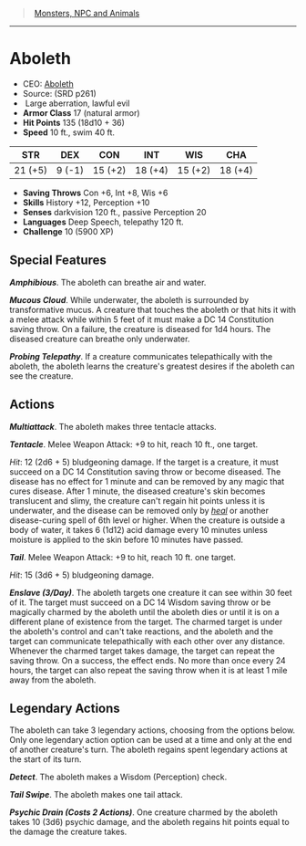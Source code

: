 ﻿---
!Monster
Family: MonsterVO
Type: aberration
Size: Large
Alignment: lawful evil
ArmorClass: 17 (natural armor)
HitPoints: 135 (18d10 + 36)
Speed: 10 ft., swim 40 ft.
Strength: 21 (+5)
Dexterity: ' 9 (-1)'
Constitution: 15 (+2)
Intelligence: 18 (+4)
Wisdom: 15 (+2)
Charisma: 18 (+4)
SavingThrows: Con +6, Int +8, Wis +6
Skills: History +12, Perception +10
Senses: darkvision 120 ft., passive Perception 20
Languages: Deep Speech, telepathy 120 ft.
Challenge: 10 (5900 XP)
Id: monsters_vo.md#aboleth
ParentLink: monsters_vo.md#monsters-npc-and-animals
Name: Aboleth
ParentName: Monsters, NPC and Animals
NameLevel: 1
AltName: '[Aboleth](hd_monsters_aboleth.md)'
Source: (SRD p261)
Attributes: {}
---
> [Monsters, NPC and Animals](srd_monsters.md)

---

# Aboleth

- CEO: [Aboleth](hd_monsters_aboleth.md)
- Source: (SRD p261)
-  Large aberration, lawful evil
- **Armor Class** 17 (natural armor)
- **Hit Points** 135 (18d10 + 36)
- **Speed** 10 ft., swim 40 ft.

|STR|DEX|CON|INT|WIS|CHA|
|---|---|---|---|---|---|
|21 (+5)| 9 (-1)|15 (+2)|18 (+4)|15 (+2)|18 (+4)|

- **Saving Throws** Con +6, Int +8, Wis +6
- **Skills** History +12, Perception +10
- **Senses** darkvision 120 ft., passive Perception 20
- **Languages** Deep Speech, telepathy 120 ft.
- **Challenge** 10 (5900 XP)

## Special Features

**_Amphibious_**. The aboleth can breathe air and water.

**_Mucous Cloud_**. While underwater, the aboleth is surrounded by transformative mucus. A creature that touches the aboleth or that hits it with a melee attack while within 5 feet of it must make a DC 14 Constitution saving throw. On a failure, the creature is diseased for 1d4 hours. The diseased creature can breathe only underwater.

**_Probing Telepathy_**. If a creature communicates telepathically with the aboleth, the aboleth learns the creature's greatest desires if the aboleth can see the creature.

## Actions

**_Multiattack_**. The aboleth makes three tentacle attacks.

**_Tentacle_**. Melee Weapon Attack: +9 to hit, reach 10 ft., one target.

_Hit_: 12 (2d6 + 5) bludgeoning damage. If the target is a creature, it must succeed on a DC 14 Constitution saving throw or become diseased. The disease has no effect for 1 minute and can be removed by any magic that cures disease. After 1 minute, the diseased creature's skin becomes translucent and slimy, the creature can't regain hit points unless it is underwater, and the disease can be removed only by _[heal](srd_spells_heal.md)_ or another disease-curing spell of 6th level or higher. When the creature is outside a body of water, it takes 6 (1d12) acid damage every 10 minutes unless moisture is applied to the skin before 10 minutes have passed.

**_Tail_**. Melee Weapon Attack: +9 to hit, reach 10 ft. one target.

_Hit_: 15 (3d6 + 5) bludgeoning damage.

**_Enslave (3/Day)_**. The aboleth targets one creature it can see within 30 feet of it. The target must succeed on a DC 14 Wisdom saving throw or be magically charmed by the aboleth until the aboleth dies or until it is on a different plane of existence from the target. The charmed target is under the aboleth's control and can't take reactions, and the aboleth and the target can communicate telepathically with each other over any distance. Whenever the charmed target takes damage, the target can repeat the saving throw. On a success, the effect ends. No more than once every 24 hours, the target can also repeat the saving throw when it is at least 1 mile away from the aboleth.

## Legendary Actions

The aboleth can take 3 legendary actions, choosing from the options below. Only one legendary action option can be used at a time and only at the end of another creature's turn. The aboleth regains spent legendary actions at the start of its turn.

**_Detect_**. The aboleth makes a Wisdom (Perception) check.

**_Tail Swipe_**. The aboleth makes one tail attack.

**_Psychic Drain (Costs 2 Actions)_**. One creature charmed by the aboleth takes 10 (3d6) psychic damage, and the aboleth regains hit points equal to the damage the creature takes.

[Aboleth]: monsters_hd.md#aboleth
[Acolyte]: monsters_hd.md#acolyte
[Aigle]: monsters_hd.md#aigle
[Aigle géant]: monsters_hd.md#aigle-géant
[Androsphinx]: monsters_hd.md#androsphinx
[Ankheg]: monsters_hd.md#ankheg
[Araignée]: monsters_hd.md#araignée
[Araignée de phase]: monsters_hd.md#araignée-de-phase
[Araignée géante]: monsters_hd.md#araignée-géante
[Araignée-loup géante]: monsters_hd.md#araignée-loup-géante
[Arbre éveillé]: monsters_hd.md#arbre-éveillé
[Arbuste éveillé]: monsters_hd.md#arbuste-éveillé
[Archimage]: monsters_hd.md#archimage
[Armure animée]: monsters_hd.md#armure-animée
[Assassin]: monsters_hd.md#assassin
[Azer]: monsters_hd.md#azer
[Babouin]: monsters_hd.md#babouin
[Babélien]: monsters_hd.md#babélien
[Balor]: monsters_hd.md#balor
[Bandit]: monsters_hd.md#bandit
[Capitaine Bandit]: monsters_hd.md#capitaine-bandit
[Basilic]: monsters_hd.md#basilic
[Bec de hache]: monsters_hd.md#bec-de-hache
[Belette]: monsters_hd.md#belette
[Belette géante]: monsters_hd.md#belette-géante
[Berserker]: monsters_hd.md#berserker
[Blaireau]: monsters_hd.md#blaireau
[Blaireau géant]: monsters_hd.md#blaireau-géant
[Blême]: monsters_hd.md#blême
[Bulette]: monsters_hd.md#bulette
[Béhir]: monsters_hd.md#béhir
[Centaure]: monsters_hd.md#centaure
[Chacal]: monsters_hd.md#chacal
[Chameau]: monsters_hd.md#chameau
[Chat]: monsters_hd.md#chat
[Chauve-souris]: monsters_hd.md#chauve-souris
[Chauve-souris géante]: monsters_hd.md#chauve-souris-géante
[Cheval de guerre]: monsters_hd.md#cheval-de-guerre
[Cheval de selle]: monsters_hd.md#cheval-de-selle
[Cheval de trait]: monsters_hd.md#cheval-de-trait
[Chevalier]: monsters_hd.md#chevalier
[Chevreuil]: monsters_hd.md#chevreuil
[Chien du trépas]: monsters_hd.md#chien-du-trépas
[Chien esquiveur]: monsters_hd.md#chien-esquiveur
[Chimère]: monsters_hd.md#chimère
[Chouette]: monsters_hd.md#chouette
[Chouette géante]: monsters_hd.md#chouette-géante
[Chuul]: monsters_hd.md#chuul
[Chèvre]: monsters_hd.md#chèvre
[Chèvre géante]: monsters_hd.md#chèvre-géante
[Cockatrice]: monsters_hd.md#cockatrice
[Corbeau]: monsters_hd.md#corbeau
[Couatl]: monsters_hd.md#couatl
[Crabe]: monsters_hd.md#crabe
[Crabe géant]: monsters_hd.md#crabe-géant
[Crapaud géant]: monsters_hd.md#crapaud-géant
[Criard]: monsters_hd.md#criard
[Crocodile]: monsters_hd.md#crocodile
[Crocodile géant]: monsters_hd.md#crocodile-géant
[Cube gélatineux]: monsters_hd.md#cube-gélatineux
[Destrier noir]: monsters_hd.md#destrier-noir
[Diable barbelé]: monsters_hd.md#diable-barbelé
[Diable barbu]: monsters_hd.md#diable-barbu
[Diable cornu]: monsters_hd.md#diable-cornu
[Diable des chaînes]: monsters_hd.md#diable-des-chaînes
[Diable gelé]: monsters_hd.md#diable-gelé
[Diable osseux]: monsters_hd.md#diable-osseux
[Diablotin]: monsters_hd.md#diablotin
[Diantrefosse]: monsters_hd.md#diantrefosse
[Djinn]: monsters_hd.md#djinn
[Doppleganger]: monsters_hd.md#doppleganger
[Dragon blanc adulte]: monsters_hd.md#dragon-blanc-adulte
[Dragon blanc vénérable]: monsters_hd.md#dragon-blanc-vénérable
[Jeune dragon blanc]: monsters_hd.md#jeune-dragon-blanc
[Dragonnet blanc]: monsters_hd.md#dragonnet-blanc
[Dragon bleu adulte]: monsters_hd.md#dragon-bleu-adulte
[Dragon bleu vénérable]: monsters_hd.md#dragon-bleu-vénérable
[Jeune dragon bleu]: monsters_hd.md#jeune-dragon-bleu
[Dragonnet bleu]: monsters_hd.md#dragonnet-bleu
[Dragon d'airain adulte]: monsters_hd.md#dragon-dairain-adulte
[Dragon d'airain vénérable]: monsters_hd.md#dragon-dairain-vénérable
[Jeune dragon d'airain]: monsters_hd.md#jeune-dragon-dairain
[Dragonnet d'airain]: monsters_hd.md#dragonnet-dairain
[Dragon d'argent adulte]: monsters_hd.md#dragon-dargent-adulte
[Dragon d'argent vénérable]: monsters_hd.md#dragon-dargent-vénérable
[Jeune dragon d'argent]: monsters_hd.md#jeune-dragon-dargent
[Dragonnet d'argent]: monsters_hd.md#dragonnet-dargent
[Dragon d'or adulte]: monsters_hd.md#dragon-dor-adulte
[Dragon d'or vénérable]: monsters_hd.md#dragon-dor-vénérable
[Jeune dragon d'or]: monsters_hd.md#jeune-dragon-dor
[Dragonnet d'or]: monsters_hd.md#dragonnet-dor
[Dragon de bronze adulte]: monsters_hd.md#dragon-de-bronze-adulte
[Dragon de bronze vénérable]: monsters_hd.md#dragon-de-bronze-vénérable
[Jeune dragon de bronze]: monsters_hd.md#jeune-dragon-de-bronze
[Dragonnet de bronze]: monsters_hd.md#dragonnet-de-bronze
[Dragon de cuivre adulte]: monsters_hd.md#dragon-de-cuivre-adulte
[Dragon de cuivre vénérable]: monsters_hd.md#dragon-de-cuivre-vénérable
[Jeune dragon de cuivre]: monsters_hd.md#jeune-dragon-de-cuivre
[Dragonnet de cuivre]: monsters_hd.md#dragonnet-de-cuivre
[Dragon noir adulte]: monsters_hd.md#dragon-noir-adulte
[Dragon noir vénérable]: monsters_hd.md#dragon-noir-vénérable
[Jeune dragon noir]: monsters_hd.md#jeune-dragon-noir
[Dragonnet noir]: monsters_hd.md#dragonnet-noir
[Dragon rouge adulte]: monsters_hd.md#dragon-rouge-adulte
[Dragon rouge vénérable]: monsters_hd.md#dragon-rouge-vénérable
[Jeune dragon rouge]: monsters_hd.md#jeune-dragon-rouge
[Dragonnet rouge]: monsters_hd.md#dragonnet-rouge
[Dragon vert adulte]: monsters_hd.md#dragon-vert-adulte
[Dragon vert vénérable]: monsters_hd.md#dragon-vert-vénérable
[Jeune dragon vert]: monsters_hd.md#jeune-dragon-vert
[Dragonnet vert]: monsters_hd.md#dragonnet-vert
[Dragon-tortue]: monsters_hd.md#dragon-tortue
[Dretch]: monsters_hd.md#dretch
[Drider]: monsters_hd.md#drider
[Drow]: monsters_hd.md#drow
[Druide]: monsters_hd.md#druide
[Dryade]: monsters_hd.md#dryade
[Duergar]: monsters_hd.md#duergar
[Déva]: monsters_hd.md#déva
[Ecclésiastique]: monsters_hd.md#ecclésiastique
[Enlaceur]: monsters_hd.md#enlaceur
[Espion]: monsters_hd.md#espion
[Esprit follet]: monsters_hd.md#esprit-follet
[Ettercap]: monsters_hd.md#ettercap
[Ettin]: monsters_hd.md#ettin
[Fanatique de secte]: monsters_hd.md#fanatique-de-secte
[Fantôme]: monsters_hd.md#fantôme
[Faucon]: monsters_hd.md#faucon
[Faucon de sang]: monsters_hd.md#faucon-de-sang
[Feu follet]: monsters_hd.md#feu-follet
[Garde]: monsters_hd.md#garde
[Garde animé]: monsters_hd.md#garde-animé
[Gargouille]: monsters_hd.md#gargouille
[Gelée ocre]: monsters_hd.md#gelée-ocre
[Glabrezu]: monsters_hd.md#glabrezu
[Gladiateur]: monsters_hd.md#gladiateur
[Gnoll]: monsters_hd.md#gnoll
[Gnome des profondeurs (svirfneblin)]: monsters_hd.md#gnome-des-profondeurs-svirfneblin
[Gobelin]: monsters_hd.md#gobelin
[Gobelours]: monsters_hd.md#gobelours
[Golem d'argile]: monsters_hd.md#golem-dargile
[Golem de chair]: monsters_hd.md#golem-de-chair
[Golem de fer]: monsters_hd.md#golem-de-fer
[Golem de pierre]: monsters_hd.md#golem-de-pierre
[Gorgone]: monsters_hd.md#gorgone
[Goule]: monsters_hd.md#goule
[Grand singe]: monsters_hd.md#grand-singe
[Grenouille]: monsters_hd.md#grenouille
[Grenouille géante]: monsters_hd.md#grenouille-géante
[Grick]: monsters_hd.md#grick
[Griffon]: monsters_hd.md#griffon
[Guenaude aquatique]: monsters_hd.md#guenaude-aquatique
[Guenaude nocturne]: monsters_hd.md#guenaude-nocturne
[Guenaude verte]: monsters_hd.md#guenaude-verte
[Guerrier tribal]: monsters_hd.md#guerrier-tribal
[Guêpe géante]: monsters_hd.md#guêpe-géante
[Gynosphinx]: monsters_hd.md#gynosphinx
[Géant des collines]: monsters_hd.md#géant-des-collines
[Géant des nuages]: monsters_hd.md#géant-des-nuages
[Géant des pierres]: monsters_hd.md#géant-des-pierres
[Géant des tempêtes]: monsters_hd.md#géant-des-tempêtes
[Géant du feu]: monsters_hd.md#géant-du-feu
[Géant du givre]: monsters_hd.md#géant-du-givre
[Harpie]: monsters_hd.md#harpie
[Hezrou]: monsters_hd.md#hezrou
[Hibours]: monsters_hd.md#hibours
[Hippocampe]: monsters_hd.md#hippocampe
[Hippocampe géant]: monsters_hd.md#hippocampe-géant
[Hippogriffe]: monsters_hd.md#hippogriffe
[Hobgobelin]: monsters_hd.md#hobgobelin
[Homme-lézard]: monsters_hd.md#homme-lézard
[Homme-poisson]: monsters_hd.md#homme-poisson
[Homoncule]: monsters_hd.md#homoncule
[Hydre]: monsters_hd.md#hydre
[Hyène]: monsters_hd.md#hyène
[Hyène géante]: monsters_hd.md#hyène-géante
[Kobold]: monsters_hd.md#kobold
[Kraken]: monsters_hd.md#kraken
[Lamie]: monsters_hd.md#lamie
[Liche]: monsters_hd.md#liche
[Licorne]: monsters_hd.md#licorne
[Lion]: monsters_hd.md#lion
[Loup]: monsters_hd.md#loup
[Loup arctique]: monsters_hd.md#loup-arctique
[Loup sanguinaire]: monsters_hd.md#loup-sanguinaire
[Loup-garou]: monsters_hd.md#loup-garou
[Lémure]: monsters_hd.md#lémure
[Lézard]: monsters_hd.md#lézard
[Lézard géant]: monsters_hd.md#lézard-géant
[Mage]: monsters_hd.md#mage
[Magmatique]: monsters_hd.md#magmatique
[Malfrat]: monsters_hd.md#malfrat
[Mammouth]: monsters_hd.md#mammouth
[Mante obscure]: monsters_hd.md#mante-obscure
[Manteleur]: monsters_hd.md#manteleur
[Manticore]: monsters_hd.md#manticore
[Marilith]: monsters_hd.md#marilith
[Membre de secte]: monsters_hd.md#membre-de-secte
[Merrow]: monsters_hd.md#merrow
[Mille-pattes géant]: monsters_hd.md#mille-pattes-géant
[Mimique]: monsters_hd.md#mimique
[Minotaure]: monsters_hd.md#minotaure
[Moisissure violette]: monsters_hd.md#moisissure-violette
[Mastiff]: monsters_hd.md#mastiff
[Molosse infernal]: monsters_hd.md#molosse-infernal
[Momie]: monsters_hd.md#momie
[Momie auguste]: monsters_hd.md#momie-auguste
[Mule]: monsters_hd.md#mule
[Méduse]: monsters_hd.md#méduse
[Méphite de glace]: monsters_hd.md#méphite-de-glace
[Méphite de magma]: monsters_hd.md#méphite-de-magma
[Méphite de poussière]: monsters_hd.md#méphite-de-poussière
[Méphite de vapeur]: monsters_hd.md#méphite-de-vapeur
[Naga corrupteur]: monsters_hd.md#naga-corrupteur
[Naga gardien]: monsters_hd.md#naga-gardien
[Nalfeshnie]: monsters_hd.md#nalfeshnie
[Noble]: monsters_hd.md#noble
[Nuée d'insectes]: monsters_hd.md#nuée-dinsectes
[Nuée de chauve-souris]: monsters_hd.md#nuée-de-chauve-souris
[Nuée de corbeaux]: monsters_hd.md#nuée-de-corbeaux
[Nuée de piranhas]: monsters_hd.md#nuée-de-piranhas
[Nuée de rats]: monsters_hd.md#nuée-de-rats
[Nuée de serpents venimeux]: monsters_hd.md#nuée-de-serpents-venimeux
[Nécrophage]: monsters_hd.md#nécrophage
[Ogre]: monsters_hd.md#ogre
[Ombre]: monsters_hd.md#ombre
[Oni]: monsters_hd.md#oni
[Orc]: monsters_hd.md#orc
[Otyugh]: monsters_hd.md#otyugh
[Ours brun]: monsters_hd.md#ours-brun
[Ours noir]: monsters_hd.md#ours-noir
[Ours polaire]: monsters_hd.md#ours-polaire
[Ours-garou]: monsters_hd.md#ours-garou
[Oxydeur]: monsters_hd.md#oxydeur
[Panthère]: monsters_hd.md#panthère
[Pieuvre]: monsters_hd.md#pieuvre
[Pieuvre géante]: monsters_hd.md#pieuvre-géante
[Piranha]: monsters_hd.md#piranha
[Planétar]: monsters_hd.md#planétar
[Plésiosaure]: monsters_hd.md#plésiosaure
[Poney]: monsters_hd.md#poney
[Pouding noir]: monsters_hd.md#pouding-noir
[Pseudodragon]: monsters_hd.md#pseudodragon
[Punaise de feu géante]: monsters_hd.md#punaise-de-feu-géante
[Pégase]: monsters_hd.md#pégase
[Quasit]: monsters_hd.md#quasit
[Rakshasa]: monsters_hd.md#rakshasa
[Rat]: monsters_hd.md#rat
[Rat géant]: monsters_hd.md#rat-géant
[Rat-garou]: monsters_hd.md#rat-garou
[Requin de récif]: monsters_hd.md#requin-de-récif
[Requin géant]: monsters_hd.md#requin-géant
[Requin chasseur]: monsters_hd.md#requin-chasseur
[Rhinocéros]: monsters_hd.md#rhinocéros
[Roc]: monsters_hd.md#roc
[Roturier]: monsters_hd.md#roturier
[Remorhaz]: monsters_hd.md#remorhaz
[Sahuagin]: monsters_hd.md#sahuagin
[Salamandre]: monsters_hd.md#salamandre
[Sanglier]: monsters_hd.md#sanglier
[Sanglier géant]: monsters_hd.md#sanglier-géant
[Sanglier-garou]: monsters_hd.md#sanglier-garou
[Satyre]: monsters_hd.md#satyre
[Scorpion]: monsters_hd.md#scorpion
[Scorpion géant]: monsters_hd.md#scorpion-géant
[Serpent constricteur]: monsters_hd.md#serpent-constricteur
[Serpent constricteur géant]: monsters_hd.md#serpent-constricteur-géant
[Serpent venimeux]: monsters_hd.md#serpent-venimeux
[Serpent venimeux géant]: monsters_hd.md#serpent-venimeux-géant
[Serpent volant]: monsters_hd.md#serpent-volant
[Singe géant]: monsters_hd.md#singe-géant
[Solar]: monsters_hd.md#solar
[Spectre]: monsters_hd.md#spectre
[Squelette]: monsters_hd.md#squelette
[Squelette cheval de guerre]: monsters_hd.md#squelette-cheval-de-guerre
[Squelette minotaure]: monsters_hd.md#squelette-minotaure
[Strige]: monsters_hd.md#strige
[Succube/Incube]: monsters_hd.md#succubeincube
[Sylvanien]: monsters_hd.md#sylvanien
[Tapis étrangleur]: monsters_hd.md#tapis-étrangleur
[Tarasque]: monsters_hd.md#tarasque
[Tertre errant]: monsters_hd.md#tertre-errant
[Tigre]: monsters_hd.md#tigre
[Tigre à dents de sabre]: monsters_hd.md#tigre-à-dents-de-sabre
[Tigre-garou]: monsters_hd.md#tigre-garou
[Torve]: monsters_hd.md#torve
[Traqueur invisible]: monsters_hd.md#traqueur-invisible
[Tricératops]: monsters_hd.md#tricératops
[Troll]: monsters_hd.md#troll
[Tyrannosaure]: monsters_hd.md#tyrannosaure
[Vampire]: monsters_hd.md#vampire
[Vampirien]: monsters_hd.md#vampirien
[Vase grise]: monsters_hd.md#vase-grise
[Vautour]: monsters_hd.md#vautour
[Vautour géant]: monsters_hd.md#vautour-géant
[Ver pourpre]: monsters_hd.md#ver-pourpre
[Vouivre]: monsters_hd.md#vouivre
[Vrock]: monsters_hd.md#vrock
[Vétéran]: monsters_hd.md#vétéran
[Worg]: monsters_hd.md#worg
[Xorn]: monsters_hd.md#xorn
[Zombi]: monsters_hd.md#zombi
[Zombi ogre]: monsters_hd.md#zombi-ogre
[Âme en peine]: monsters_hd.md#Âme-en-peine
[Éclaireur]: monsters_hd.md#Éclaireur
[Éfrit]: monsters_hd.md#Éfrit
[Élan]: monsters_hd.md#Élan
[Élan géant]: monsters_hd.md#Élan-géant
[Élémentaire de l'air]: monsters_hd.md#Élémentaire-de-lair
[Élémentaire de l'eau]: monsters_hd.md#Élémentaire-de-leau
[Élémentaire de la terre]: monsters_hd.md#Élémentaire-de-la-terre
[Élémentaire du feu]: monsters_hd.md#Élémentaire-du-feu
[Éléphant]: monsters_hd.md#Éléphant
[Épaulard]: monsters_hd.md#Épaulard
[Épée volante]: monsters_hd.md#Épée-volante
[Érinye]: monsters_hd.md#Érinye
[animal messenger]: spells_vo.md#animal-messenger
[animate dead]: spells_vo.md#animate-dead
[antimagic field]: spells_vo.md#antimagic-field
[banishment]: spells_vo.md#banishment
[barkskin]: spells_vo.md#barkskin
[bestow curse]: spells_vo.md#bestow-curse
[blade barrier]: spells_vo.md#blade-barrier
[bless]: spells_vo.md#bless
[blight]: spells_vo.md#blight
[blindness/deafness]: spells_vo.md#blindnessdeafness
[blur]: spells_vo.md#blur
[calm emotions]: spells_vo.md#calm-emotions
[charm person]: spells_vo.md#charm-person
[clairvoyance]: spells_vo.md#clairvoyance
[cloudkill]: spells_vo.md#cloudkill
[command]: spells_vo.md#command
[commune]: spells_vo.md#commune
[cone of cold]: spells_vo.md#cone-of-cold
[confusion]: spells_vo.md#confusion
[conjure elemental]: spells_vo.md#conjure-elemental
[contagion]: spells_vo.md#contagion
[control weather]: spells_vo.md#control-weather
[counterspell]: spells_vo.md#counterspell
[create food and water]: spells_vo.md#create-food-and-water
[creation]: spells_vo.md#creation
[cure wounds]: spells_vo.md#cure-wounds
[dancing lights]: spells_vo.md#dancing-lights
[darkness]: spells_vo.md#darkness
[detect evil and good]: spells_vo.md#detect-evil-and-good
[detect magic]: spells_vo.md#detect-magic
[detect thoughts]: spells_vo.md#detect-thoughts
[dimension door]: spells_vo.md#dimension-door
[disguise self]: spells_vo.md#disguise-self
[disintegrate]: spells_vo.md#disintegrate
[dispel evil and good]: spells_vo.md#dispel-evil-and-good
[dispel magic]: spells_vo.md#dispel-magic
[divination]: spells_vo.md#divination
[dominate monster]: spells_vo.md#dominate-monster
[dominate person]: spells_vo.md#dominate-person
[dream]: spells_vo.md#dream
[druidcraft]: spells_vo.md#druidcraft
[enlarge/reduce]: spells_vo.md#enlargereduce
[entangle]: spells_vo.md#entangle
[faerie fire]: spells_vo.md#faerie-fire
[feather fall]: spells_vo.md#feather-fall
[finger of death]: spells_vo.md#finger-of-death
[fire bolt]: spells_vo.md#fire-bolt
[fire shield]: spells_vo.md#fire-shield
[fireball]: spells_vo.md#fireball
[flame strike]: spells_vo.md#flame-strike
[flaming sphere]: spells_vo.md#flaming-sphere
[fly]: spells_vo.md#fly
[fog cloud]: spells_vo.md#fog-cloud
[freedom of movement]: spells_vo.md#freedom-of-movement
[gaseous form]: spells_vo.md#gaseous-form
[geas]: spells_vo.md#geas
[globe of invulnerability]: spells_vo.md#globe-of-invulnerability
[goodberry]: spells_vo.md#goodberry
[greater invisibility]: spells_vo.md#greater-invisibility
[greater restoration]: spells_vo.md#greater-restoration
[guardian of faith]: spells_vo.md#guardian-of-faith
[guiding bolt]: spells_vo.md#guiding-bolt
[harm]: spells_vo.md#harm
[heal]: spells_vo.md#heal
[heat metal]: spells_vo.md#heat-metal
[heroes' feast]: spells_vo.md#heroes-feast
[hold monster]: spells_vo.md#hold-monster
[hold person]: spells_vo.md#hold-person
[ice storm]: spells_vo.md#ice-storm
[identify]: spells_vo.md#identify
[inflict wounds]: spells_vo.md#inflict-wounds
[insect plague]: spells_vo.md#insect-plague
[invisibility]: spells_vo.md#invisibility
[legend lore]: spells_vo.md#legend-lore
[lesser restoration]: spells_vo.md#lesser-restoration
[levitate]: spells_vo.md#levitate
[light]: spells_vo.md#light
[lightning bolt]: spells_vo.md#lightning-bolt
[locate object]: spells_vo.md#locate-object
[longstrider]: spells_vo.md#longstrider
[mage armor]: spells_vo.md#mage-armor
[mage hand]: spells_vo.md#mage-hand
[magic missile]: spells_vo.md#magic-missile
[major image]: spells_vo.md#major-image
[Melf's acid arrow]: spells_vo.md#melfs-acid-arrow
[mending]: spells_vo.md#mending
[mind blank]: spells_vo.md#mind-blank
[minor illusion]: spells_vo.md#minor-illusion
[mirror image]: spells_vo.md#mirror-image
[misty step]: spells_vo.md#misty-step
[nondetection]: spells_vo.md#nondetection
[pass without trace]: spells_vo.md#pass-without-trace
[plane shift]: spells_vo.md#plane-shift
[power word kill]: spells_vo.md#power-word-kill
[power word stun]: spells_vo.md#power-word-stun
[prestidigitation]: spells_vo.md#prestidigitation
[produce flame]: spells_vo.md#produce-flame
[protection from evil and good]: spells_vo.md#protection-from-evil-and-good
[protection from poison]: spells_vo.md#protection-from-poison
[raise dead]: spells_vo.md#raise-dead
[ray of enfeeblement]: spells_vo.md#ray-of-enfeeblement
[ray of frost]: spells_vo.md#ray-of-frost
[remove curse]: spells_vo.md#remove-curse
[resurrection]: spells_vo.md#resurrection
[sacred flame]: spells_vo.md#sacred-flame
[sanctuary]: spells_vo.md#sanctuary
[scrying]: spells_vo.md#scrying
[shield of faith]: spells_vo.md#shield-of-faith
[shield]: spells_vo.md#shield
[shillelagh]: spells_vo.md#shillelagh
[shocking grasp]: spells_vo.md#shocking-grasp
[silence]: spells_vo.md#silence
[sleep]: spells_vo.md#sleep
[spare the dying]: spells_vo.md#spare-the-dying
[speak with animals]: spells_vo.md#speak-with-animals
[spirit guardians]: spells_vo.md#spirit-guardians
[spiritual weapon]: spells_vo.md#spiritual-weapon
[stoneskin]: spells_vo.md#stoneskin
[suggestion]: spells_vo.md#suggestion
[telekinesis]: spells_vo.md#telekinesis
[teleport]: spells_vo.md#teleport
[thaumaturgy]: spells_vo.md#thaumaturgy
[thunderwave]: spells_vo.md#thunderwave
[time stop]: spells_vo.md#time-stop
[tongues]: spells_vo.md#tongues
[true seeing]: spells_vo.md#true-seeing
[vicious mockery]: spells_vo.md#vicious-mockery
[wall of fire]: spells_vo.md#wall-of-fire
[wall of force]: spells_vo.md#wall-of-force
[water breathing]: spells_vo.md#water-breathing
[wind walk]: spells_vo.md#wind-walk
[wish]: spells_vo.md#wish
[zone of truth]: spells_vo.md#zone-of-truth
[MonstersVO]: #
[Monster]: #
